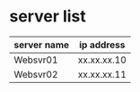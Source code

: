 # server list

|server name |ip address| 
----|---- 
|Websvr01|xx.xx.xx.10|
|Websvr02|xx.xx.xx.11|

